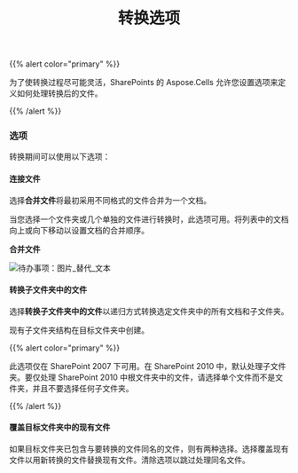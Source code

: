 ﻿---
title: 转换选项
type: docs
weight: 30
url: /zh/sharepoint/conversion-options/
---
{{% alert color="primary" %}} 

为了使转换过程尽可能灵活，SharePoints 的 Aspose.Cells 允许您设置选项来定义如何处理转换后的文件。

{{% /alert %}} 
### **选项**
转换期间可以使用以下选项：
#### **连接文件**
选择**合并文件**将最初采用不同格式的文件合并为一个文档。

当您选择一个文件夹或几个单独的文件进行转换时，此选项可用。将列表中的文档向上或向下移动以设置文档的合并顺序。

**合并文件** 

![待办事项：图片_替代_文本](conversion-options_1.png)



#### **转换子文件夹中的文件**
选择**转换子文件夹中的文件**以递归方式转换选定文件夹中的所有文档和子文件夹。

现有子文件夹结构在目标文件夹中创建。

{{% alert color="primary" %}} 

此选项仅在 SharePoint 2007 下可用。在 SharePoint 2010 中，默认处理子文件夹。要仅处理 SharePoint 2010 中根文件夹中的文件，请选择单个文件而不是文件夹，并且不要选择任何子文件夹。

{{% /alert %}} 
#### **覆盖目标文件夹中的现有文件**
如果目标文件夹已包含与要转换的文件同名的文件，则有两种选择。选择覆盖现有文件以用新转换的文件替换现有文件。清除选项以跳过处理同名文件。
